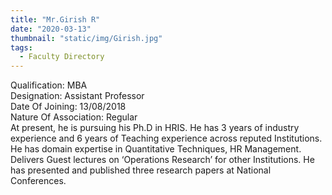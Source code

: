 ```yaml
---
title: "Mr.Girish R"
date: "2020-03-13"
thumbnail: "static/img/Girish.jpg"
tags:
  - Faculty Directory
---
```


Qualification: MBA  
Designation: Assistant Professor  
Date Of Joining: 13/08/2018  
Nature Of Association: Regular  
At present, he is pursuing his Ph.D in HRIS. He has 3 years of industry experience and 6 years of Teaching experience across reputed Institutions. He has domain expertise in Quantitative Techniques, HR Management. Delivers Guest lectures on ‘Operations Research’ for other Institutions. He has presented and published three research papers at National Conferences.
